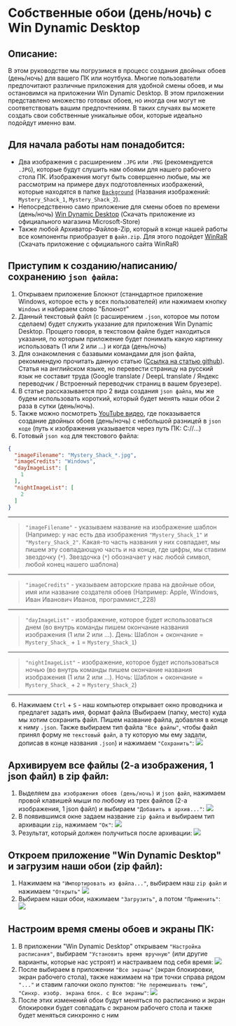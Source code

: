 # Собственные обои (день/ночь) с Win Dynamic Desktop
## Описание:
В этом руководстве мы погрузимся в процесс создания двойных обоев (день/ночь) для вашего ПК или ноутбука. Многие пользователи предпочитают различные приложения для удобной смены обоев, и мы остановимся на приложении Win Dynamic Desktop. В этом приложении представлено множество готовых обоев, но иногда они могут не соответствовать вашим предпочтениям. В таких случаях вы можете создать свои собственные уникальные обои, которые идеально подойдут именно вам.


## Для начала работы нам понадобится:
- Два изображения с расширением `.JPG` или `.PNG` (рекомендуется `.JPG`), которые будут слушить нам обоями для нашего рабочего стола ПК. Изображения могут быть совершенно любые, мы же рассмотрим на примере двух подготовленных изображений, которые находятся в папке [`Background`](Background) (Названия изображений: `Mystery_Shack_1`, `Mystery_Shack_2`).
- Непосредственно само приложение для смены обоев по времени (день/ночь) [Win Dynamic Desktop](https://apps.microsoft.com/detail/9NM8N7DQ3Z5F?hl=neutral&gl=RU&ocid=pdpshare) (Скачать приложение из официального магазина Microsoft-Store)
- Также любой Архиватор-Файлов-Zip, который в конце нашей работы все компоненты приобразует в `файл.zip`. Для этого подойдет [WinRaR](https://www.win-rar.com/) (Скачать приложение с официального сайта WinRaR)


## Приступим к созданию/написанию/сохранению `json файла`:
1. Открываем приложение Блокнот (станндартное приложение Windows, которое есть у всех пользователей) или нажимаем кнопку `Windows` и набираем слово "Блокнот"
2. Данный текстовый файл (с расширением `.json`, которое мы потом сделаем) будет служить указание для приложения Win Dynamic Desktop. Прощего говоря, в текстовом файле будет находиться указания, по которым приложение будет понимать какую картинку использовать (1 или 2 или ...) и когда (день/ночь)
3. Для ознакомления с базавыми командами для json файла, рекоммендую прочитать данную статью ([Ссылка на статью github](https://github.com/t1m0thyj/WinDynamicDesktop/wiki/Creating-custom-themes)). Статья на английском языке, но перевести страницу на русский язык не составит труда (Google translate / DeepL translate / Яндекс переводчик / Встроенный переводчик страниц в вашем бруезере).
4. В статье рассказывается про 2 вида создания `json файла`, мы же будем использовать короткий, который будет менять наши обои 2 раза в сутки (день/ночь).
5. Также можно посмотреть [YouTube видео](https://www.youtube.com/watch?v=_pnF66tctQo), где показывается создание двойных обоев (день/ночь) с небольшой разницей в `json коде` (путь к изображения указывается через путь ПК: С://...)
6. Готовый `json код` для текстового файла:
```json
{
  "imageFilename": "Mystery_Shack_*.jpg",
  "imageCredits": "Windows",
  "dayImageList": [
    1
  ],
  "nightImageList": [
    2
  ]
}
```
___
> `"imageFilename"` - указываем название на изображение шаблон (Например: у нас есть два изображения `"Mystery_Shack_1"` и `"Mystery_Shack_2"`. Какая-то часть названия у них совпадает, мы пишем эту совпадающую часть и на конце, где цифры, мы ставим звездочку (`*`). Звездочка (`*`) обозначает у нас любой символ, любой конец нашего шаблона)
___
> `"imageCredits"` - указываем авторские права на двойные обои, имя или название создателя обоев (Например: Apple, Windows, Иван Иванович Иванов, программист_228)
___
> `"dayImageList"` - изображение, которое будет использоваться днем (во внутрь команды пишем окончание названия изображения (1 или 2 или ...). День: Шаблон + окончание = `Mystery_Shack_` + `1` = `Mystery_Shack_1`)
___
> `"nightImageList"` - изображение, которое будет использоваться ночью (во внутрь команды пишем окончание названия изображения (1 или 2 или ...). Ночь: Шаблон + окончание = `Mystery_Shack_` + `2` = `Mystery_Shack_2`)
___
6. Нажимаем `Ctrl` + `S` - наш компьютер открывает окно проводника и предлагет задать имя, формат файла (Выбираем (папку, место) куда мы хотим сохранить файл. Пишем название файла, добавляя в конце к ниму `.json`. Также выбираем тип файла `"Все файлы"`, чтобы файл принял форму не `текстовый файл`, а ту которую мы ему задали, дописав в конце названия `.json`) и нажимаем `"Сохранить"`:
![](Instruction_Files/Сохранение_json_файла.png)


## Архивируем все файлы (2-а изображения, 1 json файл) в zip файл:
1. Выделяем `два изображения обоев (день/ночь)` и `json файл`, нажимаем провой клавишей мыши по любому из трех файлов (2-а изображения, 1 json файл) и выбираем `"Добавить в архив..."`:
![](Instruction_Files/Архивируем_файлы_1.png)
2. В появившимся окне задаем название `zip файла` и выбираем тип архивации `zip`, нажимаем `"Ок"`:
![](Instruction_Files/Архивируем_файлы_2.png)
3. Результат, который должен получиться после архивации:
![](Instruction_Files/Архивируем_файлы_3.png)


## Откроем приложение "Win Dynamic Desktop" и загрузим наши обои (zip файл):
1. Нажимаем на `"Импортировать из файла..."`, выбираем наш `zip файл` и нажимаем `"Открыть"`
![](Instruction_Files/Применяем_zip_файл_1.png)
2. Выбираем наши обои, нажимаем `"Загрузить"`, а потом `"Применить"`:
![](Instruction_Files/Применяем_zip_файл_2.png)


## Настроим время смены обоев и экраны ПК:
1. В приложении "Win Dynamic Desktop" открываем `"Настройка расписания"`, выбираем `"Установить время вручную"` (или другие варианты, которые нас устроят) и настраиваем под себя время:
![](Instruction_Files/Настройка_обоев_1.png)
2. После выбираем в приложении `"Все экраны"` (экран блокировки, экран рабочего стола), также нажимаем на три точки справа рядом `"..."` и ставим галочки около пунктов: `"Не перемешивать темы"`, `"Синхр. изобр. экрана блок. с Все экраны"`:
![](Instruction_Files/Настройка_обоев_2.png)
3. После этих изменений обои будут меняться по расписанию и экран блокировки будет совпадать с экраном рабочего стола и также будет меняться синхронно с ним
